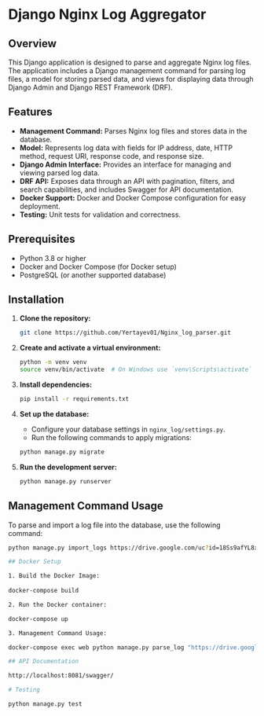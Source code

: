# Django Nginx Log Aggregator

## Overview

This Django application is designed to parse and aggregate Nginx log files. The application includes a Django management command for parsing log files, a model for storing parsed data, and views for displaying data through Django Admin and Django REST Framework (DRF).

## Features

- **Management Command:** Parses Nginx log files and stores data in the database.
- **Model:** Represents log data with fields for IP address, date, HTTP method, request URI, response code, and response size.
- **Django Admin Interface:** Provides an interface for managing and viewing parsed log data.
- **DRF API:** Exposes data through an API with pagination, filters, and search capabilities, and includes Swagger for API documentation.
- **Docker Support:** Docker and Docker Compose configuration for easy deployment.
- **Testing:** Unit tests for validation and correctness.

## Prerequisites

- Python 3.8 or higher
- Docker and Docker Compose (for Docker setup)
- PostgreSQL (or another supported database)

## Installation

1. **Clone the repository:**

    ```bash
    git clone https://github.com/Yertayev01/Nginx_log_parser.git
    ```

2. **Create and activate a virtual environment:**

    ```bash
    python -m venv venv
    source venv/bin/activate  # On Windows use `venv\Scripts\activate`
    ```

3. **Install dependencies:**

    ```bash
    pip install -r requirements.txt
    ```

4. **Set up the database:**

    - Configure your database settings in `nginx_log/settings.py`.
    - Run the following commands to apply migrations:

    ```bash
    python manage.py migrate
    ```

5. **Run the development server:**

    ```bash
    python manage.py runserver
    ```

## Management Command Usage

To parse and import a log file into the database, use the following command:

```bash
python manage.py import_logs https://drive.google.com/uc?id=18Ss9afYL8xTeyVd0ZTfFX9dqja4pBGVp

## Docker Setup

1. Build the Docker Image:
 
docker-compose build

2. Run the Docker container:

docker-compose up

3. Management Command Usage:

docker-compose exec web python manage.py parse_log "https://drive.google.com/uc?export=download&id=18Ss9afYL8xTeyVd0ZTfFX9dqja4pBGVp"

## API Documentation

http://localhost:8081/swagger/

# Testing

python manage.py test